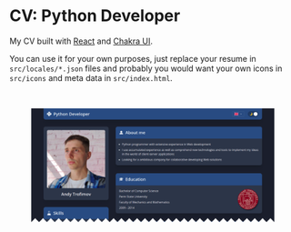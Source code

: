 # CV: Python Developer

My CV built with [React](https://github.com/facebook/react) and [Chakra UI](https://github.com/chakra-ui/chakra-ui).

You can use it for your own purposes, just replace your resume in `src/locales/*.json` files and probably you would want your own icons in `src/icons` and meta data in `src/index.html`.

<br />
<p align="center">
  <img alt="CV Preview" src="assets/preview.png" width="85%" />
</p>
